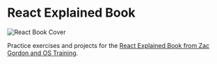 # React Explained Book 

![React Book Cover](https://javascriptforwp.com/wp-content/uploads/2018/03/React-Book-Day-by-Day-3.png)

Practice exercises and projects for the [React Explained Book from Zac Gordon and OS Training](https://reactexplained.com).
